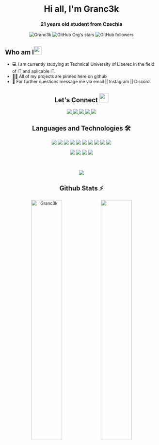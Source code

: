 <h1 align="center">Hi all, I'm Granc3k</h1>

<h3 align="center">21 years old student from Czechia</h3>

<div align="center">
      <img src="https://komarev.com/ghpvc/?username=Granc3k&label=Profile%20views&color=0e75b6&style=flat" alt="Granc3k" />
      <img alt="GitHub Org's stars" src="https://img.shields.io/github/stars/Granc3k?style=social"> 
      <img alt="GitHub followers" src="https://img.shields.io/github/followers/Granc3k?style=social">
</div>

<h2 align="left">Who am I<img src="https://media.giphy.com/media/pDh3IDoUswmZrqdRip/giphy.gif" height="27px" width="25px"></h2>

- 💻 I am currently studying at Technical University of Liberec in the field of IT and aplicable IT.
- 👨‍💻 All of my projects are pinned here on github
- 📄 For further questions message me via email || Instagram || Discord.

<h2 align="center"> Let's Connect <img src="https://media.giphy.com/media/jOz35yxbuhvVQDKrce/giphy.gif" height="30px" width="30px"></h2>

<div align="center">
      <a href="https://github.com/Granc3k/">
        <img src="https://img.shields.io/badge/GitHub-100000?style=for-the-badge&logo=github&logoColor=white">
      </a>
      <a href="mailto:mart.simon17@gmail.com">
        <img src="https://img.shields.io/badge/Gmail-D14836?style=for-the-badge&logo=gmail&logoColor=white">
      </a>
      <a href="https://www.instagram.com/martas_simon/">
        <img src="https://img.shields.io/badge/Instagram-E4405F?style=for-the-badge&logo=instagram&logoColor=white">
      </a>
      <a href="https://www.twitch.tv/cpt_granc3k">
        <img src="https://img.shields.io/badge/Twitch-4b1a95?style=for-the-badge&logo=twitch&logoColor=white">
      </a>
      <img src="https://img.shields.io/badge/Discord-2b2d31?style=for-the-badge&logo=discord">
</div>

<h2 align="center">Languages and Technologies 🛠</h2>
<div align="center">
  <p>
  <img src="https://img.shields.io/badge/-Python-7c7b79?style=for-the-badge&logo=Python"/>
  <img src="https://img.shields.io/badge/-HTML5-7c7b79?style=for-the-badge&logo=html5"/>
  <img src="https://img.shields.io/badge/-CSS3-7c7b79?style=for-the-badge&logo=CSS3"/>
  <img src="https://img.shields.io/badge/-JavaScript-7c7b79?style=for-the-badge&logo=JavaScript"/>
  <img src="https://img.shields.io/badge/-Java-7c7b79?style=for-the-badge&logo=openjdk"/>
  <img src="https://img.shields.io/badge/-sql-7c7b79?style=for-the-badge&logo=mysql&logoColor=white"/>
  <img src="https://img.shields.io/badge/-C-7c7b79?style=for-the-badge&logo=C"/>
  <img src="https://img.shields.io/badge/-C%2B%2B-7c7b79?style=for-the-badge&logo=C%2B%2B"/>
  <img src="https://img.shields.io/badge/-C%20Sharp-7c7b79?style=for-the-badge&logo=C%20Sharp"/>
  <img src="https://img.shields.io/badge/-matlab-7c7b79?style=for-the-badge&logo=Matlab"/>
  </div>
  <div align="center">
  <img src="https://img.shields.io/badge/-Visual%20Studio%20Code-23A9F2?style=for-the-badge&logo=Visual%20Studio%20Code&logoColor=white"/>
  <img src="https://img.shields.io/badge/-git-f7f7f7?style=for-the-badge&logo=git&logoColor=ef4f32"/>
  <img src="https://img.shields.io/badge/-bash-f7f7f7?style=for-the-badge&logo=gnu%20bash&logoColor=black"/>
  <img src="https://img.shields.io/badge/-linux-f7f7f7?style=for-the-badge&logo=linux&logoColor=black"/>
  </div>
</p>
<br>
<br>
<div align="center">
  <img align="center" src="https://github-readme-stats.vercel.app/api/top-langs/?username=Granc3k&theme=dark&layout=compact&langs_count=20&hide_title=true"/>
</div>

<!-- Github Stats Section -->
<h2 align="center">Github Stats ⚡</h2>
<p align=center>
  <div align=center>
      <img align="center" width="45%" src="https://github-readme-streak-stats.herokuapp.com/?user=Granc3k&theme=react&border=61dafb&hide_border=true" alt="Granc3k" />
      <img align="center" width="45%" src="https://github-readme-stats.vercel.app/api?username=Granc3k&show_icons=true&theme=react&border_color=61dafb&hide_border=true" />
  </div>
</p>
